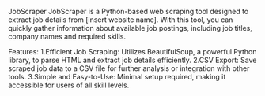 JobScraper
JobScraper is a Python-based web scraping tool designed to extract job details from [insert website name]. With this tool, you can quickly gather information about available job postings, including job titles, company names and required skills.

Features:
1.Efficient Job Scraping: Utilizes BeautifulSoup, a powerful Python library, to parse HTML and extract job details efficiently.
2.CSV Export: Save scraped job data to a CSV file for further analysis or integration with other tools.
3.Simple and Easy-to-Use: Minimal setup required, making it accessible for users of all skill levels.